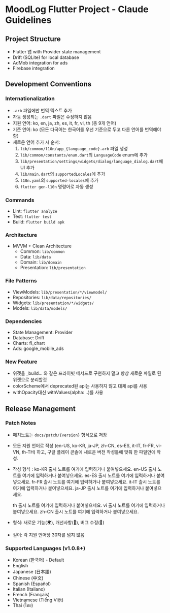 # MoodLog Flutter Project - Claude Guidelines

## Project Structure

- Flutter 앱 with Provider state management
- Drift (SQLite) for local database
- AdMob integration for ads
- Firebase integration

## Development Conventions

### Internationalization

- `.arb` 파일에만 번역 텍스트 추가
- 자동 생성되는 `.dart` 파일은 수정하지 않음
- 지원 언어: ko, en, ja, zh, es, it, fr, vi, th (총 9개 언어)
- 기준 언어: ko (모든 다국어는 한국어를 우선 기준으로 두고 다른 언어를 번역해야함)
- 새로운 언어 추가 시 순서:
    1. `lib/common/l10n/app_{language_code}.arb` 파일 생성
    2. `lib/common/constants/enum.dart`의 `LanguageCode` enum에 추가
    3. `lib/presentation/settings/widgets/dialog/language_dialog.dart`에 UI 추가
    4. `lib/main.dart`의 `supportedLocales`에 추가
    5. `l10n.yaml`의 `supported-locales`에 추가
    6. `flutter gen-l10n` 명령어로 자동 생성

### Commands

- Lint: `flutter analyze`
- Test: `flutter test`
- Build: `flutter build apk`

### Architecture

- MVVM + Clean Architecture
    - Common: `lib/common`
    - Data: `lib/data`
    - Domain: `lib/domain`
    - Presentation: `lib/presentation`

### File Patterns

- ViewModels: `lib/presentation/*/viewmodel/`
- Repositories: `lib/data/repositories/`
- Widgets: `lib/presentation/*/widgets/`
- Models: `lib/data/models/`

### Dependencies

- State Management: Provider
- Database: Drift
- Charts: fl_chart
- Ads: google_mobile_ads

### New Feature

- 위젯을 _build... 와 같은 프라이빗 메서드로 구현하지 말고 항상 새로운 파일로 된 위젯으로 분리할것
- colorScheme에서 deprecated된 api는 사용하지 않고 대체 api를 사용
- withOpacity대신 withValues(alpha: ..)를 사용

## Release Management

### Patch Notes

- 패치노트는 `docs/patch/{version}` 형식으로 저장
- 모든 지원 언어로 작성 (en-US, ko-KR, ja-JP, zh-CN, es-ES, it-IT, fr-FR, vi-VN, th-TH) 하고, 구글 플레이 콘솔에 새로운 버전 작성틀에 맞춰 한 파일안에 작성.
- 작성 형식 :
  <ko-KR>
  ko-KR 출시 노트를 여기에 입력하거나 붙여넣으세요.
  </ko-KR>
  <en-US>
  en-US 출시 노트를 여기에 입력하거나 붙여넣으세요.
  </en-US>
  <es-ES>
  es-ES 출시 노트를 여기에 입력하거나 붙여넣으세요.
  </es-ES>
  <fr-FR>
  fr-FR 출시 노트를 여기에 입력하거나 붙여넣으세요.
  </fr-FR>
  <it-IT>
  it-IT 출시 노트를 여기에 입력하거나 붙여넣으세요.
  </it-IT>
  <ja-JP>
  ja-JP 출시 노트를 여기에 입력하거나 붙여넣으세요.
  </ja-JP>
  <th>
  th 출시 노트를 여기에 입력하거나 붙여넣으세요.
  </th>
  <vi>
  vi 출시 노트를 여기에 입력하거나 붙여넣으세요.
  </vi>
  <zh-CN>
  zh-CN 출시 노트를 여기에 입력하거나 붙여넣으세요.
  </zh-CN>

- 형식: 새로운 기능(🌍), 개선사항(🎨), 버그 수정(🔧)
- 길이: 각 지원 언어당 30자를 넘지 않음

### Supported Languages (v1.0.8+)

- Korean (한국어) - Default
- English
- Japanese (日本語)
- Chinese (中文)
- Spanish (Español)
- Italian (Italiano)
- French (Français)
- Vietnamese (Tiếng Việt)
- Thai (ไทย)